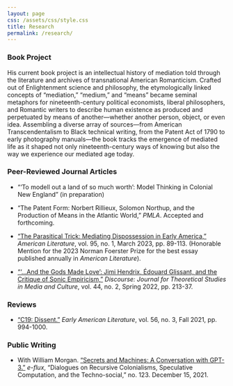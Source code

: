 ```yaml
---
layout: page
css: /assets/css/style.css
title: Research
permalink: /research/
---
```

### Book Project
  His current book project is an intellectual history of mediation told through the literature and archives of transnational American Romanticism. Crafted out of Enlightenment science and philosophy, the etymologically linked concepts of “mediation,” “medium,” and “means” became seminal metaphors for nineteenth-century political economists, liberal philosophers, and Romantic writers to describe human existence as produced and perpetuated by means of another—whether another person, object, or even idea. Assembling a diverse array of sources—from American Transcendentalism to Black technical writing, from the Patent Act of 1790 to early photography manuals—the book tracks the emergence of mediated life as it shaped not only nineteenth-century ways of knowing but also the way we experience our mediated age today.
  
### Peer-Reviewed Journal Articles

- “‘To modell out a land of so much worth’: Model Thinking in Colonial New England” (in preparation)

- “The Patent Form: Norbert Rillieux, Solomon Northup, and the Production of Means in the Atlantic World,” *PMLA*. Accepted and forthcoming. 

- [“The Parasitical Trick: Mediating Dispossession in Early America,”](https://read.dukeupress.edu/american-literature/article/95/1/89/330837/The-Parasitical-Trick-Mediating-Dispossession-in) *American Literature*, vol. 95, no. 1, March 2023, pp. 89-113. (Honorable Mention for the 2023 Norman Foerster Prize for the best essay published annually in *American Literature*).

- [“‘…And the Gods Made Love’: Jimi Hendrix, Édouard Glissant, and the Critique of Sonic Empiricism,”](https://muse.jhu.edu/pub/27/article/875158) *Discourse: Journal for Theoretical Studies in Media and Culture*, vol. 44, no. 2, Spring 2022, pp. 213-37. 

### Reviews

- [“C19: Dissent.”](https://muse.jhu.edu/pub/12/article/830086/pdf) *Early American Literature*, vol. 56, no. 3, Fall 2021, pp. 994-1000.	

### Public Writing

- With William Morgan. [“Secrets and Machines: A Conversation with GPT-3.”](https://www.e-flux.com/journal/123/437472/secrets-and-machines-a-conversation-with-gpt-3/) *e-flux*, “Dialogues on Recursive Colonialisms, Speculative Computation, and the Techno-social,” no. 123. December 15, 2021.
